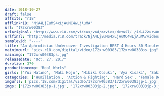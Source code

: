 ```yaml
---
date: 2018-10-27
draft: false
affsite: "r18"
afflinkr18: "NjA4LjEuMS4xLjAuMC4wLjAuMA"
url: "172xrw00383"
urloriginal: "http://www.r18.com/videos/vod/movies/detail/-/id=172xrw00383"
urlfinal: "http://media.r18.com/track/NjA4LjEuMS4xLjAuMC4wLjAuMA/videos/vod/movies/detail/-/id=172xrw00383"
samplevid: "----"
title: "An Aphrodisiac Undercover Investigation BEST 4 Hours 30 Minutes/17 Ladies"
mainimgurl: "pics.r18.com/digital/video/172xrw00383/172xrw00383ps.jpg"
mainimgs: "172xrw00383ps.jpg"
releasedate: "Oct. 27, 2017"
duration: 270
productioncomp: "Real Works"
girls: ['Yui Hatano', 'Maki Hojo', 'Hibiki Otsuki', 'Aya Kisaki', 'Saki Hatsumi', 'Ruka Kanae', 'Madoka Hitomi', 'Ichika Kamihata', 'Saryu Usui', 'Eri Hosaka']
categories: ['Humiliation', 'Action & Fighting', 'Hard Sex', 'Female Detective', 'Bondage', 'Compilation', 'Over 4 Hours', 'Hi-Def']
imgurls: ['pics.r18.com/digital/video/172xrw00383/172xrw00383jp-1.jpg', 'pics.r18.com/digital/video/172xrw00383/172xrw00383jp-2.jpg', 'pics.r18.com/digital/video/172xrw00383/172xrw00383jp-3.jpg', 'pics.r18.com/digital/video/172xrw00383/172xrw00383jp-4.jpg', 'pics.r18.com/digital/video/172xrw00383/172xrw00383jp-5.jpg', 'pics.r18.com/digital/video/172xrw00383/172xrw00383jp-6.jpg', 'pics.r18.com/digital/video/172xrw00383/172xrw00383jp-7.jpg', 'pics.r18.com/digital/video/172xrw00383/172xrw00383jp-8.jpg', 'pics.r18.com/digital/video/172xrw00383/172xrw00383jp-9.jpg', 'pics.r18.com/digital/video/172xrw00383/172xrw00383jp-10.jpg', 'pics.r18.com/digital/video/172xrw00383/172xrw00383jp-11.jpg', 'pics.r18.com/digital/video/172xrw00383/172xrw00383jp-12.jpg', 'pics.r18.com/digital/video/172xrw00383/172xrw00383jp-13.jpg', 'pics.r18.com/digital/video/172xrw00383/172xrw00383jp-14.jpg', 'pics.r18.com/digital/video/172xrw00383/172xrw00383jp-15.jpg', 'pics.r18.com/digital/video/172xrw00383/172xrw00383jp-16.jpg', 'pics.r18.com/digital/video/172xrw00383/172xrw00383jp-17.jpg', 'pics.r18.com/digital/video/172xrw00383/172xrw00383jp-18.jpg', 'pics.r18.com/digital/video/172xrw00383/172xrw00383jp-19.jpg', 'pics.r18.com/digital/video/172xrw00383/172xrw00383jp-20.jpg']
imgs: ['172xrw00383jp-1.jpg', '172xrw00383jp-2.jpg', '172xrw00383jp-3.jpg', '172xrw00383jp-4.jpg', '172xrw00383jp-5.jpg', '172xrw00383jp-6.jpg', '172xrw00383jp-7.jpg', '172xrw00383jp-8.jpg', '172xrw00383jp-9.jpg', '172xrw00383jp-10.jpg', '172xrw00383jp-11.jpg', '172xrw00383jp-12.jpg', '172xrw00383jp-13.jpg', '172xrw00383jp-14.jpg', '172xrw00383jp-15.jpg', '172xrw00383jp-16.jpg', '172xrw00383jp-17.jpg', '172xrw00383jp-18.jpg', '172xrw00383jp-19.jpg', '172xrw00383jp-20.jpg']
---
```

